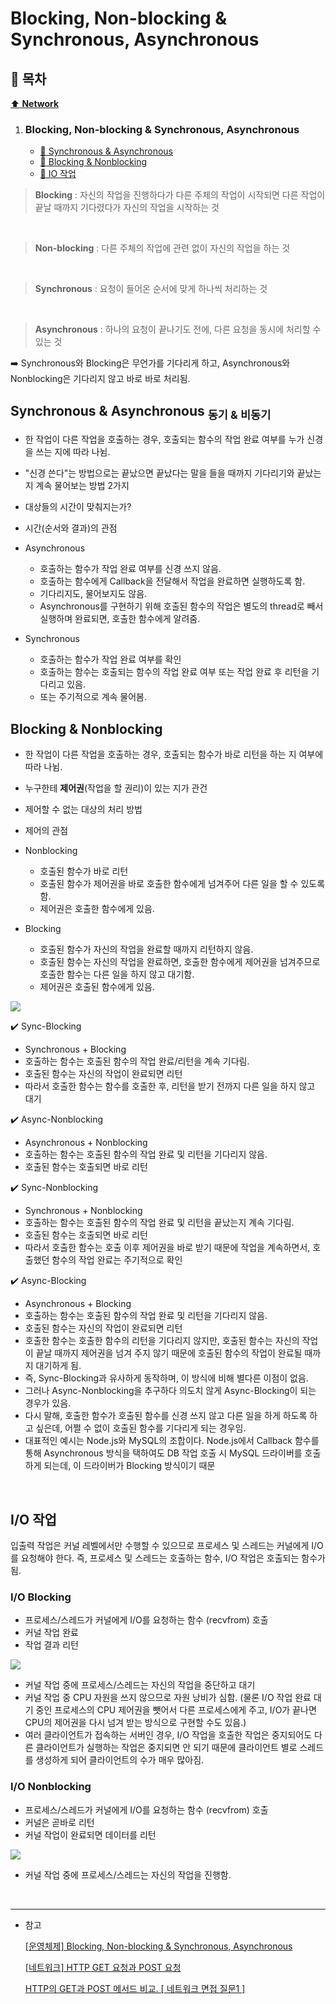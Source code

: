 # Blocking, Non-blocking & Synchronous, Asynchronous

## :bookmark_tabs: 목차

[:arrow_up: **Network**](../README.md)

1. ### Blocking, Non-blocking & Synchronous, Asynchronous
   - [:page_facing_up: Synchronous & Asynchronous ](#synchronous--asynchronous-동기--비동기)
   - [:page_facing_up: Blocking & Nonblocking](#blocking--nonblocking)
   - [:page_facing_up: IO 작업](#io-작업)


> **Blocking** : 자신의 작업을 진행하다가 다른 주체의 작업이 시작되면 다른 작업이 끝날 때까지 기다렸다가 자신의 작업을 시작하는 것
</br>

> **Non-blocking** : 다른 주체의 작업에 관련 없이 자신의 작업을 하는 것
</br>

> **Synchronous** : 요청이 들어온 순서에 맞게 하나씩 처리하는 것
</br>

> **Asynchronous** : 하나의 요청이 끝나기도 전에, 다른 요청을 동시에 처리할 수 있는 것

➡️ Synchronous와 Blocking은 무언가를 기다리게 하고, Asynchronous와 Nonblocking은 기다리지 않고 바로 바로 처리됨.

## Synchronous & Asynchronous <sub>동기 & 비동기</sub>

- 한 작업이 다른 작업을 호출하는 경우, 호출되는 함수의 작업 완료 여부를 누가 신경을 쓰는 지에 따라 나뉨.
- "신경 쓴다"는 방법으로는 끝났으면 끝났다는 말을 들을 때까지 기다리기와 끝났는지 계속 물어보는 방법 2가지
- 대상들의 시간이 맞춰지는가?
- 시간(순서와 결과)의 관점

- Asynchronous
    - 호출하는 함수가 작업 완료 여부를 신경 쓰지 않음.
    - 호출하는 함수에게 Callback을 전달해서 작업을 완료하면 실행하도록 함.
    - 기다리지도, 물어보지도 않음.
    - Asynchronous를 구현하기 위해 호출된 함수의 작업은 별도의 thread로 빼서 실행하며 완료되면, 호출한 함수에게 알려줌.

- Synchronous
    - 호출하는 함수가 작업 완료 여부를 확인
    - 호출하는 함수는 호출되는 함수의 작업 완료 여부 또는 작업 완료 후 리턴을 기다리고 있음.
    - 또는 주기적으로 계속 물어봄.

## Blocking & Nonblocking

- 한 작업이 다른 작업을 호출하는 경우, 호출되는 함수가 바로 리턴을 하는 지 여부에 따라 나뉨.
- 누구한테 **제어권**(작업을 할 권리)이 있는 지가 관건
- 제어할 수 없는 대상의 처리 방법
- 제어의 관점

- Nonblocking
    - 호출된 함수가 바로 리턴
    - 호출된 함수가 제어권을 바로 호출한 함수에게 넘겨주어 다른 일을 할 수 있도록 함.
    - 제어권은 호출한 함수에게 있음.
- Blocking
    - 호출된 함수가 자신의 작업을 완료할 때까지 리턴하지 않음.
    - 호출된 함수는 자신의 작업을 완료하면, 호출한 함수에게 제어권을 넘겨주므로 호출한 함수는 다른 일을 하지 않고 대기함.
    - 제어권은 호출된 함수에게 있음.


<img src="../img/blocking_nonblocking_sync_async.png">


✔️ Sync-Blocking

- Synchronous + Blocking
- 호출하는 함수는 호출된 함수의 작업 완료/리턴을 계속 기다림.
- 호출된 함수는 자신의 작업이 완료되면 리턴
- 따라서 호출한 함수는 함수를 호출한 후, 리턴을 받기 전까지 다른 일을 하지 않고 대기

✔️ Async-Nonblocking

- Asynchronous + Nonblocking
- 호출하는 함수는 호출된 함수의 작업 완료 및 리턴을 기다리지 않음.
- 호출된 함수는 호출되면 바로 리턴


✔️ Sync-Nonblocking

- Synchronous + Nonblocking
- 호출하는 함수는 호출된 함수의 작업 완료 및 리턴을 끝났는지 계속 기다림.
- 호출된 함수는 호출되면 바로 리턴
- 따라서 호출한 함수는 호출 이후 제어권을 바로 받기 때문에 작업을 계속하면서, 호출했던 함수의 작업 완료는 주기적으로 확인


✔️ Async-Blocking

- Asynchronous + Blocking
- 호출하는 함수는 호출된 함수의 작업 완료 및 리턴을 기다리지 않음.
- 호출된 함수는 자신의 작업이 완료되면 리턴
- 호출한 함수는 호출한 함수의 리턴을 기다리지 않지만, 호출된 함수는 자신의 작업이 끝날 때까지 제어권을 넘겨 주지 않기 때문에 호출된 함수의 작업이 완료될 때까지 대기하게 됨.
- 즉, Sync-Blocking과 유사하게 동작하며, 이 방식에 비해 별다른 이점이 없음.
- 그러나 Async-Nonblocking을 추구하다 의도치 않게 Async-Blocking이 되는 경우가 있음. 
- 다시 말해, 호출한 함수가 호출된 함수를 신경 쓰지 않고 다른 일을 하게 하도록 하고 싶은데, 어쩔 수 없이 호출된 함수를 기다리게 되는 경우임.
- 대표적인 예시는 Node.js와 MySQL의 조합이다. Node.js에서 Callback 함수를 통해 Asynchronous 방식을 택하여도 DB 작업 호출 시 MySQL 드라이버를 호출하게 되는데, 이 드라이버가 Blocking 방식이기 때문

</br>



## I/O 작업

입출력 작업은 커널 레벨에서만 수행할 수 있으므로 프로세스 및 스레드는 커널에게 I/O를 요청해야 한다. 즉, 프로세스 및 스레드는 호출하는 함수, I/O 작업은 호출되는 함수가 됨.

### I/O Blocking

- 프로세스/스레드가 커널에게 I/O를 요청하는 함수 (recvfrom) 호출
- 커널 작업 완료
- 작업 결과 리턴

<img src="../img/blocking_io.png">

- 커널 작업 중에 프로세스/스레드는 자신의 작업을 중단하고 대기
- 커널 작업 중 CPU 자원을 쓰지 않으므로 자원 낭비가 심함. (물론 I/O 작업 완료 대기 중인 프로세스의 CPU 제어권을 뺏어서 다른 프로세스에게 주고, I/O가 끝나면 CPU의 제어권을 다시 넘겨 받는 방식으로 구현할 수도 있음.)
- 여러 클라이언트가 접속하는 서버인 경우, I/O 작업을 호출한 작업은 중지되어도 다른 클라이언트가 실행하는 작업은 중지되면 안 되기 때문에 클라이언트 별로 스레드를 생성하게 되어 클라이언트의 수가 매우 많아짐.


### I/O Nonblocking

- 프로세스/스레드가 커널에게 I/O를 요청하는 함수 (recvfrom) 호출
- 커널은 곧바로 리턴
- 커널 작업이 완료되면 데이터를 리턴

<img src="../img/nonblocking_io.png">

- 커널 작업 중에 프로세스/스레드는 자신의 작업을 진행함.

</br>

---

- 참고

    [[운영체제] Blocking, Non-blocking & Synchronous, Asynchronous](https://steady-coding.tistory.com/531)

    [[네트워크] HTTP GET 요청과 POST 요청](https://pabeba.tistory.com/150#recentEntries)

    [HTTP의 GET과 POST 메서드 비교. [ 네트워크 면접 질문1 ]](https://murphymoon.tistory.com/entry/HTTP%EC%9D%98-GET%EA%B3%BC-POST-%EB%A9%94%EC%84%9C%EB%93%9C-%EB%B9%84%EA%B5%90-%EB%84%A4%ED%8A%B8%EC%9B%8C%ED%81%AC-%EB%A9%B4%EC%A0%91-%EC%A7%88%EB%AC%B81)